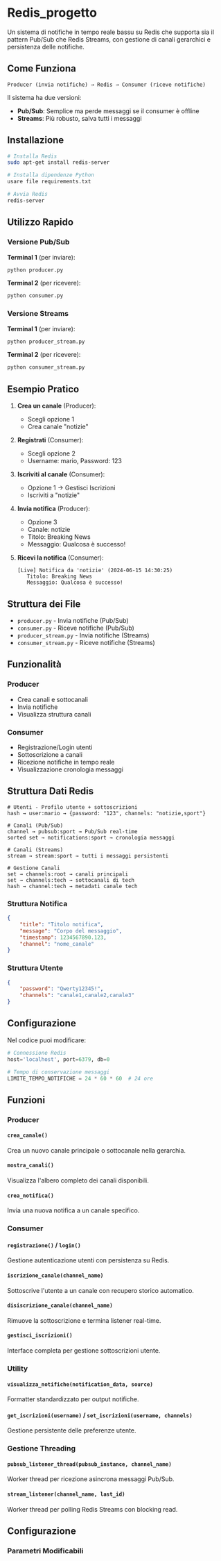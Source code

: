 # Redis_progetto

Un sistema di notifiche in tempo reale bassu su Redis che supporta sia il pattern Pub/Sub che Redis Streams, con gestione di canali gerarchici e persistenza delle notifiche.

## Come Funziona

```
Producer (invia notifiche) → Redis → Consumer (riceve notifiche)
```

Il sistema ha due versioni:
- **Pub/Sub**: Semplice ma perde messaggi se il consumer è offline
- **Streams**: Più robusto, salva tutti i messaggi

## Installazione

```bash
# Installa Redis
sudo apt-get install redis-server

# Installa dipendenze Python
usare file requirements.txt

# Avvia Redis
redis-server
```

## Utilizzo Rapido

### Versione Pub/Sub

**Terminal 1** (per inviare):
```bash
python producer.py
```

**Terminal 2** (per ricevere):
```bash
python consumer.py
```

### Versione Streams

**Terminal 1** (per inviare):
```bash
python producer_stream.py
```

**Terminal 2** (per ricevere):
```bash
python consumer_stream.py
```

## Esempio Pratico

1. **Crea un canale** (Producer):
   - Scegli opzione 1
   - Crea canale "notizie"

2. **Registrati** (Consumer):
   - Scegli opzione 2
   - Username: mario, Password: 123

3. **Iscriviti al canale** (Consumer):
   - Opzione 1 → Gestisci Iscrizioni
   - Iscriviti a "notizie"

4. **Invia notifica** (Producer):
   - Opzione 3
   - Canale: notizie
   - Titolo: Breaking News
   - Messaggio: Qualcosa è successo!

5. **Ricevi la notifica** (Consumer):
   ```
   [Live] Notifica da 'notizie' (2024-06-15 14:30:25)
      Titolo: Breaking News
      Messaggio: Qualcosa è successo!
   ```

## Struttura dei File

- `producer.py` - Invia notifiche (Pub/Sub)
- `consumer.py` - Riceve notifiche (Pub/Sub)  
- `producer_stream.py` - Invia notifiche (Streams)
- `consumer_stream.py` - Riceve notifiche (Streams)

## Funzionalità

### Producer
- Crea canali e sottocanali
- Invia notifiche
- Visualizza struttura canali

### Consumer  
- Registrazione/Login utenti
- Sottoscrizione a canali
- Ricezione notifiche in tempo reale
- Visualizzazione cronologia messaggi

## Struttura Dati Redis

```
# Utenti - Profilo utente + sottoscrizioni
hash → user:mario → {password: "123", channels: "notizie,sport"}

# Canali (Pub/Sub)
channel → pubsub:sport → Pub/Sub real-time
sorted set → notifications:sport → cronologia messaggi

# Canali (Streams)
stream → stream:sport → tutti i messaggi persistenti

# Gestione Canali
set → channels:root → canali principali
set → channels:tech → sottocanali di tech
hash → channel:tech → metadati canale tech
```

### Struttura Notifica

```json
{
    "title": "Titolo notifica",
    "message": "Corpo del messaggio",
    "timestamp": 1234567890.123,
    "channel": "nome_canale"
}
```

### Struttura Utente

```json
{
    "password": "Qwerty12345!",
    "channels": "canale1,canale2,canale3"
}
```

## Configurazione

Nel codice puoi modificare:

```python
# Connessione Redis
host='localhost', port=6379, db=0

# Tempo di conservazione messaggi
LIMITE_TEMPO_NOTIFICHE = 24 * 60 * 60  # 24 ore
```

## Funzioni

### Producer

#### `crea_canale()`
Crea un nuovo canale principale o sottocanale nella gerarchia.

#### `mostra_canali()`  
Visualizza l'albero completo dei canali disponibili.

#### `crea_notifica()`
Invia una nuova notifica a un canale specifico.

### Consumer

#### `registrazione()` / `login()`
Gestione autenticazione utenti con persistenza su Redis.

#### `iscrizione_canale(channel_name)`
Sottoscrive l'utente a un canale con recupero storico automatico.

#### `disiscrizione_canale(channel_name)`
Rimuove la sottoscrizione e termina listener real-time.

#### `gestisci_iscrizioni()`
Interface completa per gestione sottoscrizioni utente.

### Utility

#### `visualizza_notifiche(notification_data, source)`
Formatter standardizzato per output notifiche.

#### `get_iscrizioni(username)` / `set_iscrizioni(username, channels)`
Gestione persistente delle preferenze utente.

### Gestione Threading

#### `pubsub_listener_thread(pubsub_instance, channel_name)`
Worker thread per ricezione asincrona messaggi Pub/Sub.

#### `stream_listener(channel_name, last_id)`
Worker thread per polling Redis Streams con blocking read.

## Configurazione

### Parametri Modificabili
